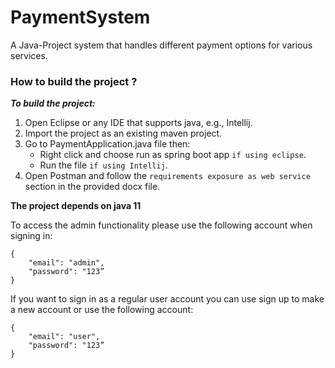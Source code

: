 # PaymentSystem
A Java-Project system that handles different payment options for various services.

### How to build the project ?
***To build the project:***
1. Open Eclipse or any IDE that supports java, e.g., Intellij.
2. Import the project as an existing maven project.
3. Go to PaymentApplication.java file then:
    - Right click and choose run as spring boot app `if using eclipse`.
    - Run the file `if using Intellij`.
4. Open Postman and follow the `requirements exposure as web service` section in the provided docx file.

**The project depends on java 11**

To access the admin functionality please use the following account when signing in:
```
{
    "email": "admin",
    "password": "123”
}
 ```
If you want to sign in as a regular user account you can use sign up to make a new account or use the following account:
```
{
    "email": "user",
    "password": "123”
}
```



